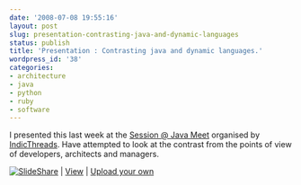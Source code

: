 ```yaml
---
date: '2008-07-08 19:55:16'
layout: post
slug: presentation-contrasting-java-and-dynamic-languages
status: publish
title: 'Presentation : Contrasting java and dynamic languages.'
wordpress_id: '38'
categories:
- architecture
- java
- python
- ruby
- software
---
```


I presented this last week at the [Session @ Java Meet](http://www.indicthreads.com/articles/1250/java_php_ruby_groovy_jython_python.html) organised by [IndicThreads](http://www.indicthreads.com/). Have attempted to look at the contrast from the points of view of developers, architects and managers.



[![SlideShare](http://static.slideshare.net/swf/logo_embd.png)](http://www.slideshare.net/?src=embed) | [View](http://www.slideshare.net/dnene/contrasting-java-and-dynamic-languages?src=embed) | [Upload your own](http://www.slideshare.net/upload?src=embed)




